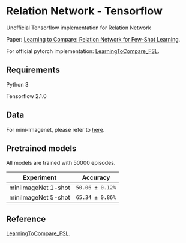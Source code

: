 # Relation Network - Tensorflow
Unofficial Tensorflow implementation for Relation Network 

Paper: [Learning to Compare: Relation Network for Few-Shot Learning](https://arxiv.org/abs/1711.06025). 

For official pytorch implementation: [LearningToCompare_FSL](https://github.com/floodsung/LearningToCompare_FSL.git).

## Requirements

Python 3

Tensorflow 2.1.0

## Data

For mini-Imagenet, please refer to [here](https://github.com/floodsung/LearningToCompare_FSL.git).

## Pretrained models

All models are trained with 50000 episodes.

| Experiment             | Accuracy            |
| -----------------------| ------------------- | 
| miniImageNet 1-shot    |   `50.06 ± 0.12%`   | 
| miniImageNet 5-shot    |   `65.34 ± 0.86%`   |  

## Reference

[LearningToCompare_FSL](https://github.com/floodsung/LearningToCompare_FSL.git).
